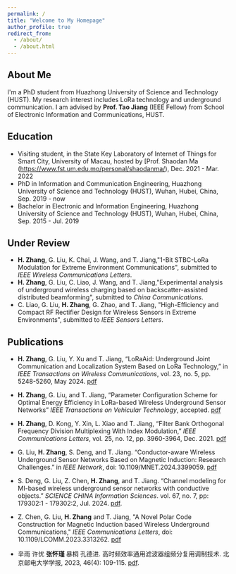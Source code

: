 ```yaml
---
permalink: /
title: "Welcome to My Homepage"
author_profile: true
redirect_from: 
  - /about/
  - /about.html
---
```


## About Me
I'm a PhD student from Huazhong University of Science and Technology (HUST). My research interest includes LoRa technology and underground communication.
I am advised by **Prof. Tao Jiang** (IEEE Fellow) from School of Electronic Information and Communications, HUST. 

## Education
+ Visiting student, in the State Key Laboratory of Internet of Things for Smart City, University of Macau, hosted by [Prof. Shaodan Ma (https://www.fst.um.edu.mo/personal/shaodanma/), Dec. 2021 - Mar. 2022
+ PhD in Information and Communication Engineering, Huazhong University of Science and Technology (HUST), Wuhan, Hubei, China, Sep. 2019 - now  
+ Bachelor in Electronic and Information Engineering, Huazhong University of Science and Technology (HUST), Wuhan, Hubei, China, Sep. 2015 - Jul. 2019

## Under Review
+ **H. Zhang**, G. Liu, K. Chai, J. Wang, and T. Jiang,"1-Bit STBC-LoRa Modulation for Extreme Environment Communications", submitted to *IEEE Wireless Communications Letters*.
+ **H. Zhang**, G. Liu, C. Liao, J. Wang, and T. Jiang,"Experimental analysis of underground wireless charging based on backscatter-assisted distributed beamforming", submitted to *China Communications*.
+ C. Liao, G. Liu, **H. Zhang**, G. Zhao, and T. Jiang, "High-Efficiency and Compact RF Rectifier Design for Wireless Sensors in Extreme Environments", submitted to *IEEE Sensors Letters*.

## Publications
+ **H. Zhang**, G. Liu, Y. Xu and T. Jiang, “LoRaAid: Underground Joint Communication and Localization System Based on LoRa Technology,” in *IEEE Transactions on Wireless Communications*, vol. 23, no. 5, pp. 5248-5260, May 2024. [pdf](https://ieeexplore.ieee.org/document/10295375)

+ **H. Zhang**, G. Liu, and T. Jiang, “Parameter Configuration Scheme for Optimal Energy Efficiency in LoRa-based Wireless Underground Sensor Networks” *IEEE Transactions on Vehicular Technology*, accepted. [pdf](https://ieeexplore.ieee.org/document/10891365)

+ **H. Zhang**, D. Kong, Y. Xin, L. Xiao and T. Jiang, “Filter Bank Orthogonal Frequency Division Multiplexing With Index Modulation,” *IEEE Communications Letters*, vol. 25, no. 12, pp. 3960-3964, Dec. 2021. [pdf](https://ieeexplore.ieee.org/document/9558804)

+ G. Liu, **H. Zhang**, S. Deng, and T. Jiang. “Conductor-aware Wireless Underground Sensor Networks Based on Magnetic Induction: Research Challenges.” in *IEEE Network*, doi: 10.1109/MNET.2024.3399059. [pdf](https://ieeexplore.ieee.org/document/10526289)

+ S. Deng, G. Liu, Z. Chen, **H. Zhang**, and T. Jiang. “Channel modeling for MI-based wireless underground sensor networks with conductive objects.” *SCIENCE CHINA Information Sciences*. vol. 67, no. 7, pp: 179302:1 - 179302:2, Jul. 2024. [pdf](https://link.springer.com/article/10.1007/s11432-023-4024-2).

+ Z. Chen, G. Liu, **H. Zhang** and T. Jiang, "A Novel Polar Code Construction for Magnetic Induction based Wireless Underground Communications," *IEEE Communications Letters*, doi: 10.1109/LCOMM.2023.3313262. [pdf](https://ieeexplore.ieee.org/document/10244082)

+	辛雨 许优 **张怀瑾** 暴桐 孔德进. 高时频效率通用滤波器组频分复用调制技术. 北京邮电大学学报, 2023, 46(4): 109-115. [pdf](https://journal.bupt.edu.cn/CN/Y2023/V46/I4/109).

